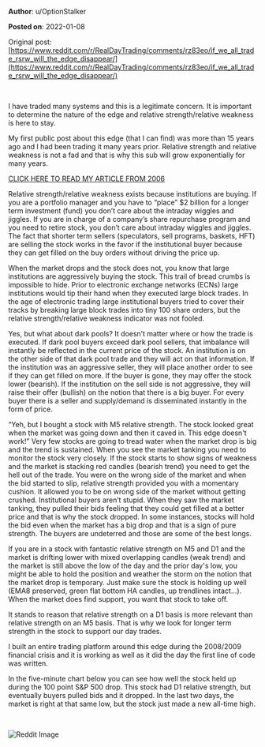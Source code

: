 **Author**: u/OptionStalker

**Posted on**: 2022-01-08

Original post: [https://www.reddit.com/r/RealDayTrading/comments/rz83eo/if_we_all_trade_rsrw_will_the_edge_disappear/](https://www.reddit.com/r/RealDayTrading/comments/rz83eo/if_we_all_trade_rsrw_will_the_edge_disappear/)

&#x200B;

I have traded many systems and this is a legitimate concern. It is important to determine the nature of the edge and relative strength/relative weakness is here to stay.

My first public post about this edge (that I can find) was more than 15 years ago and I had been trading it many years prior. Relative strength and relative weakness is not a fad and that is why this sub will grow exponentially for many years.

[CLICK HERE TO READ MY ARTICLE FROM 2006](https://oneoption.com/general/all-in-committing-to-full-time-trading/)

Relative strength/relative weakness exists because institutions are buying. If you are a portfolio manager and you have to “place” $2 billion for a longer term investment (fund) you don’t care about the intraday wiggles and jiggles. If you are in charge of a company’s share repurchase program and you need to retire stock, you don’t care about intraday wiggles and jiggles. The fact that shorter term sellers (speculators, sell programs, baskets, HFT) are selling the stock works in the favor if the institutional buyer because they can get filled on the buy orders without driving the price up.

When the market drops and the stock does not, you know that large institutions are aggressively buying the stock. This trail of bread crumbs is impossible to hide. Prior to electronic exchange networks (ECNs) large institutions would tip their hand when they executed large block trades. In the age of electronic trading large institutional buyers tried to cover their tracks by breaking large block trades into tiny 100 share orders, but the relative strength/relative weakness indicator was not fooled.

Yes, but what about dark pools? It doesn’t matter where or how the trade is executed. If dark pool buyers exceed dark pool sellers, that imbalance will instantly be reflected in the current price of the stock. An institution is on the other side of that dark pool trade and they will act on that information. If the institution was an aggressive seller, they will place another order to see if they can get filled on more. If the buyer is gone, they may offer the stock lower (bearish). If the institution on the sell side is not aggressive, they will raise their offer (bullish) on the notion that there is a big buyer. For every buyer there is a seller and supply/demand is disseminated instantly in the form of price.

“Yeh, but I bought a stock with M5 relative strength. The stock looked great when the market was going down and then it caved in. This edge doesn't work!” Very few stocks are going to tread water when the market drop is big and the trend is sustained. When you see the market tanking you need to monitor the stock very closely. If the stock starts to show signs of weakness and the market is stacking red candles (bearish trend) you need to get the hell out of the trade. You were on the wrong side of the market and when the bid started to slip, relative strength provided you with a momentary cushion. It allowed you to be on wrong side of the market without getting crushed.  Institutional buyers aren’t stupid. When they saw the market tanking, they pulled their bids feeling that they could get filled at a better price and that is why the stock dropped. In some instances, stocks will hold the bid even when the market has a big drop and that is a sign of pure strength. The buyers are undeterred and those are some of the best longs.

If you are in a stock with fantastic relative strength on M5 and D1 and the market is drifting lower with mixed overlapping candles (weak trend) and the market is still above the low of the day and the prior day's low, you might be able to hold the position and weather the storm on the notion that the market drop is temporary. Just make sure the stock is holding up well (EMA8 preserved, green flat bottom HA candles, up trendlines intact...). When the market does find support, you want that stock to take off.

It stands to reason that relative strength on a D1 basis is more relevant than relative strength on an M5 basis. That is why we look for longer term strength in the stock to support our day trades.

I built an entire trading platform around this edge during the 2008/2009 financial crisis and it is working as well as it did the day the first line of code was written.

In the five-minute chart below you can see how well the stock held up during the 100 point S&P 500 drop. This stock had D1 relative strength, but eventually buyers pulled bids and it dropped. In the last two days, the market is right at that same low, but the stock just made a new all-time high.

&#x200B;

<img src="cache/images/a9ce7e48890a023a3c78694890afade5.png" alt="Reddit Image">